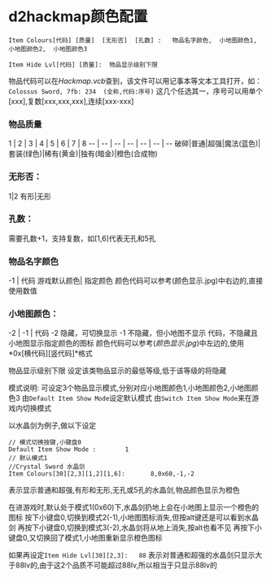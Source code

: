 # d2hackmap颜色配置

``` 
Item Colours[代码] [质量]  [无形否]  [孔数] :   物品名字颜色,  小地图颜色1,  小地图颜色2,  小地图颜色3

Item Hide Lvl[代码] [质量]:  物品显示级别下限
```

物品代码可以在*Hackmap.vcb*查到，该文件可以用记事本等文本工具打开，如：
`Colossus Sword, 7fb: 234  (全称,代码:序号)`
这几个任选其一，序号可以用单个[xxx],复数[xxx,xxx,xxx],连续[xxx-xxx]

### 物品质量
 1 | 2 | 3 | 4 | 5 | 6 | 7 | 8
 -- | -- | -- | -- | -- | -- | --
破碎|普通|超强|魔法(蓝色)|套装(绿色)|稀有(黄金)|独有(暗金)|橙色(合成物)


### 无形否：
1|2
有形|无形


### 孔数：
需要孔数+1，支持复数，如[1,6]代表无孔和5孔

### 物品名字颜色
-1          | 代码
游戏默认颜色| 指定颜色
颜色代码可以参考(颜色显示.jpg)中右边的,直接使用数值


### 小地图颜色：
-2 | -1 | 代码
-2 隐藏，可切换显示
-1 不隐藏，但小地图不显示
代码，不隐藏且小地图显示指定颜色的图标
颜色代码可以参考(*颜色显示.jpg*)中左边的,使用*0x[横代码][竖代码]*格式

物品显示级别下限
设定该类物品显示的最低等级,低于该等级的将隐藏

模式说明:
可设定3个物品显示模式,分别对应小地图颜色1,小地图颜色2,小地图颜色3
由`Default Item Show Mode`设定默认模式
由`Switch Item Show Mode`来在游戏内切换模式

以水晶剑为例子,做以下设定

```Switch Item Show Mode:          VK_NUMPAD0          
// 模式切换按键,小键盘0
Default Item Show Mode :        1                   
// 默认模式1
//Crystal Sword 水晶剑
Item Colours[30][2,3][1,2][1,6]:       8,0x60,-1,-2
```

表示显示普通和超强,有形和无形,无孔或5孔的水晶剑,物品颜色显示为橙色

在进游戏时,默认处于模式1(0x60)下,水晶剑扔地上会在小地图上显示一个橙色的图标
按下小键盘0,切换到模式2(-1),小地图图标消失,但按alt键还是可以看到水晶剑
再按下小键盘0,切换到模式3(-2),水晶剑将从地上消失,按alt也看不见
再按下小键盘0,又切换回了模式1,小地图重新显示橙色图标

如果再设定` Item Hide Lvl[30][2,3]:   88 `
表示对普通和超强的水晶剑只显示大于88lv的,由于这2个品质不可能超过88lv,所以相当于只显示88lv的

